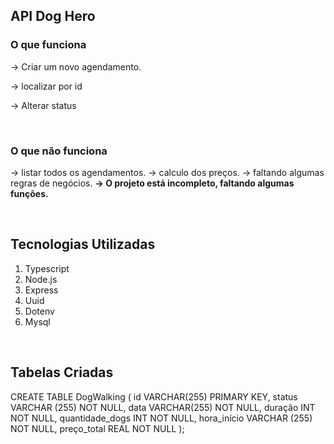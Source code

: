 ## API Dog Hero


### O que funciona
 -> Criar um novo agendamento.
 
 -> localizar por id

-> Alterar status

<br>

### O que não funciona
-> listar todos os agendamentos.
-> calculo dos preços.
-> faltando algumas regras de negócios.
 **-> O projeto está incompleto, faltando algumas funções.**

<br>

## Tecnologias Utilizadas

 1. Typescript
 2. Node.js
 5. Express
 6. Uuid
 8. Dotenv
 9. Mysql

<br>

 ## Tabelas Criadas

 CREATE TABLE DogWalking (
    id VARCHAR(255) PRIMARY KEY,
    status VARCHAR (255) NOT NULL,
    data VARCHAR(255) NOT NULL,
    duração INT NOT NULL,
    quantidade_dogs INT NOT NULL,
    hora_início VARCHAR (255) NOT NULL,
    preço_total REAL NOT NULL
);